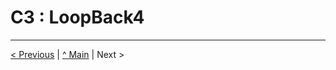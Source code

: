 # C3 : LoopBack4


---
[< Previous](produto02.md) | [^ Main](https://github.com/a041326/TCM22-SIBD-G01/blob/main/README.md) | Next >